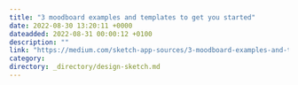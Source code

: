 ```yaml
---
title: "3 moodboard examples and templates to get you started"
date: 2022-08-30 13:20:11 +0000
dateadded: 2022-08-31 00:00:12 +0100
description: ""
link: "https://medium.com/sketch-app-sources/3-moodboard-examples-and-templates-to-get-you-started-7fdee6b511cc?source=rss----d23119b14977---4"
category:
directory: _directory/design-sketch.md
---
```

